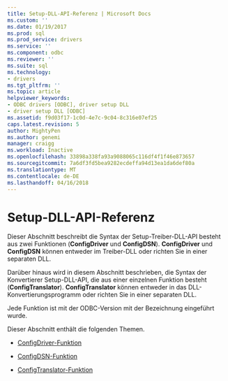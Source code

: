 ```yaml
---
title: Setup-DLL-API-Referenz | Microsoft Docs
ms.custom: ''
ms.date: 01/19/2017
ms.prod: sql
ms.prod_service: drivers
ms.service: ''
ms.component: odbc
ms.reviewer: ''
ms.suite: sql
ms.technology:
- drivers
ms.tgt_pltfrm: ''
ms.topic: article
helpviewer_keywords:
- ODBC drivers [ODBC], driver setup DLL
- driver setup DLL [ODBC]
ms.assetid: f9d03f17-1c0d-4e7c-9c04-8c316e07ef25
caps.latest.revision: 5
author: MightyPen
ms.author: genemi
manager: craigg
ms.workload: Inactive
ms.openlocfilehash: 33898a338fa93a9088065c116df4f1f46e873657
ms.sourcegitcommit: 7a6df3fd5bea9282ecdeffa94d13ea1da6def80a
ms.translationtype: MT
ms.contentlocale: de-DE
ms.lasthandoff: 04/16/2018
---
```

# <a name="setup-dll-api-reference"></a>Setup-DLL-API-Referenz
Dieser Abschnitt beschreibt die Syntax der Setup-Treiber-DLL-API besteht aus zwei Funktionen (**ConfigDriver** und **ConfigDSN**). **ConfigDriver** und **ConfigDSN** können entweder im Treiber-DLL oder richten Sie in einer separaten DLL.  
  
 Darüber hinaus wird in diesem Abschnitt beschrieben, die Syntax der Konvertierer Setup-DLL-API, die aus einer einzelnen Funktion besteht (**ConfigTranslator**). **ConfigTranslator** können entweder in das DLL-Konvertierungsprogramm oder richten Sie in einer separaten DLL.  
  
 Jede Funktion ist mit der ODBC-Version mit der Bezeichnung eingeführt wurde.  
  
 Dieser Abschnitt enthält die folgenden Themen.  
  
-   [ConfigDriver-Funktion](../../../odbc/reference/syntax/configdriver-function.md)  
  
-   [ConfigDSN-Funktion](../../../odbc/reference/syntax/configdsn-function.md)  
  
-   [ConfigTranslator-Funktion](../../../odbc/reference/syntax/configtranslator-function.md)
